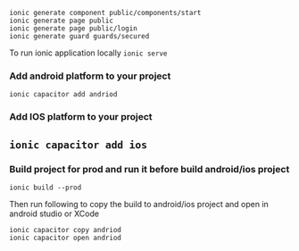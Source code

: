 ```
ionic generate component public/components/start
ionic generate page public
ionic generate page public/login
ionic generate guard guards/secured
```

To run ionic application locally
`ionic serve`


### Add android platform to your project
`ionic capacitor add andriod`


### Add IOS platform to your project
`ionic capacitor add ios`
---
### Build project for prod and run it before build android/ios project
`ionic build --prod`


Then run following to copy the build to android/ios project and open in android studio or XCode
```
ionic capacitor copy andriod
ionic capacitor open andriod
```